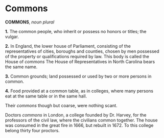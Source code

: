 # Commons

**COMMONS**, _noun_ _plural_

**1.** The common people, who inherit or possess no honors or titles; the vulgar.

**2.** In England, the lower house of Parliament, consisting of the representatives of cities, boroughs and counties, chosen by men possessed of the property or qualifications required by law. This body is called the House of _commons_ The House of Representatives in North Carolina bears the same name.

**3.** Common grounds; land possessed or used by two or more persons in common.

**4.** Food provided at a common table, as in colleges, where many persons eat at the same table or in the same hall.

Their _commons_ though but coarse, were nothing scant.

Doctors _commons_ in London, a college founded by Dr. Harvey, for the professors of the civil law, where the civilians common together. The house was consumed in the great fire in 1666, but rebuilt in 1672. To this college belong thirty four proctors.